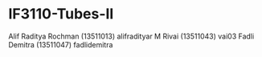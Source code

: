 IF3110-Tubes-II
===============
Alif Raditya Rochman (13511013) alifradityar
M Rivai (13511043) vai03
Fadli Demitra (13511047) fadlidemitra
